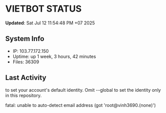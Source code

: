 # VIETBOT STATUS
**Updated**: Sat Jul 12 11:54:48 PM +07 2025

## System Info
- IP: 103.77.172.150
- Uptime: up 1 week, 3 hours, 42 minutes
- Files: 36309

## Last Activity

to set your account's default identity.
Omit --global to set the identity only in this repository.

fatal: unable to auto-detect email address (got 'root@vinh3690.(none)')
